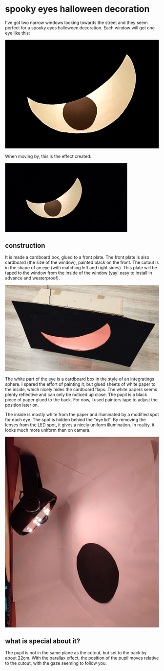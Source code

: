 

# spooky eyes halloween decoration


I've got two narrow windows looking towards the street and they seem perfect for a spooky eyes halloween decoration.
Each window will get one eye like this:

![one of the eyes from the outside](eyeview.jpg)

When moving by, this is the effect created:

![one of the eyes from the outside](eyevideo.gif)


## construction

It is made a cardboard box, glued to a front plate. 
The front plate is also cardboard (the size of the window), painted black on the front.
The cutout is in the shape of an eye (with matching left and right sides).
This plate will be taped to the window from the inside of the window (yay! easy to install in advance and weaterproof).

![outside view](outside.jpg)


The white part of the eye is a cardboard box in the style of an integratings sphere.
I spared the effort of painting it, but glued sheets of white paper to the inside, which nicely hides the cardboard flaps.
The white papers seems plenty reflective and can only be noticed up close.
The pupil is a black piece of paper glued to the back. 
For now, I used painters tape to adjust the position later on.


The inside is mostly white from the paper and illuminated by a modified spot for each eye.
The spot is hidden behind the "eye lid".
By removing the lenses from the LED spot, it gives a nicely uniform illumination. 
In reality, it looks much more uniform than on camera.

![inside the cardboard box](inside.jpg)




## what is special about it?

The pupil is not in the same plane as the cutout, but set to the back by about 22cm.
With the parallax effect, the position of the pupil moves relative to the cutout, with the gaze seeming to follow you.




